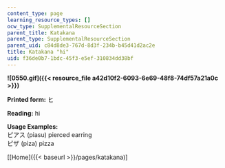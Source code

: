 ```yaml
---
content_type: page
learning_resource_types: []
ocw_type: SupplementalResourceSection
parent_title: Katakana
parent_type: SupplementalResourceSection
parent_uid: c84d8de3-767d-8d3f-234b-b45d41d2ac2e
title: Katakana "hi"
uid: f36de0b7-1bdc-45f3-e5ef-310834dd38bf
---
```


**![0550.gif]({{< resource_file a42d10f2-6093-6e69-48f8-74df57a21a0c >}})**

**Printed form:** ヒ

**Reading:** hi

**Usage Examples:**  
ピアス (piasu) pierced earring  
ピザ (piza) pizza

\[[Home]({{< baseurl >}}/pages/katakana)\]